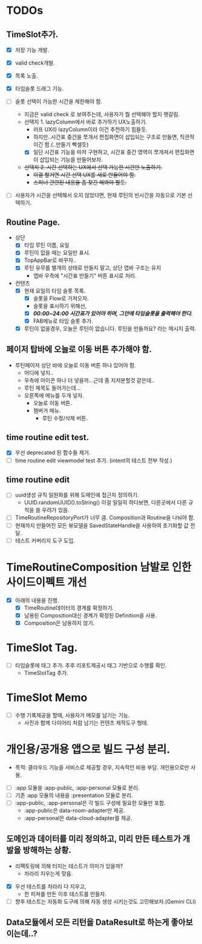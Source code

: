 # TODOs

## TimeSlot추가.
- [x] 저장 기능 개발.
- [x] valid check개발.
- [x] 목록 노출.
- [x] 타임슬롯 드래그 기능. 
- [ ] 슬롯 선택이 가능한 시간을 제한해야 함.
  - 지금은 valid check 로 보여주는데, 사용자가 뭘 선택해야 할지 햇갈림.
  - 선택지 1. lazyColumn에서 바로 추가하기 UX노출하기.
    - 러프 UX라 lazyColumn이라 이건 추천하기 힘들듯.
    - 하지만..시간표 중간을 쪼개서 편집화면이 삽입되는 구조로 만들면, 직관적이긴 함.(..만들기 빡셀듯)
    - [x] 일단 시간표 기능을 마저 구현하고, 시간표 중간 영역이 쪼개져서 편집화면이 삽입되는 기능을 만들어보자.
  - ~~선택지 2. 시간 선택하는 UX에서 선택 가능한 시간만 노출하기.~~
    - ~~이걸 할거면 시간 선택 UX를 새로 만들어야 함.~~
    - ~~스피너 관련된 내용을 좀 찾긴 해봐야 할듯.~~
- [ ] 사용자가 시간을 선택해서 오지 않았다면, 현재 루틴의 빈시간을 자동으로 기본 선택하기.



## Routine Page.
- 상단
  - [x] 타임 루틴 이름, 요일
  - [x] 루틴이 없을 때는 요일만 표시.
  - [x] TopAppBar로 바꾸자..
  - [x] 루틴 유무를 별개의 상태로 만들지 말고, 상단 앱바 구조는 유지
    - 앱바 우측에 "시간표 만들기" 버튼 표시로 처리.

- 컨텐츠
  - [x] 현재 요일의 타임 슬롯 목록.
    - [x] 슬롯을 Flow로 가져오자.
    - 슬롯을 표시하기 위해선,
    - [x] ***00:00~24:00 시간표가 있어야 하며, 그안에 타임슬롯을 출력해야 한다.***
    - [x] FAB메뉴로 타임 슬롯 추가.
  - [x] 루틴이 없을경우, 오늘은 루틴이 없습니다. 루틴을 만들까요? 라는 메시지 출력.

## 페이저 탑바에 오늘로 이동 버튼 추가해야 함.
- 루틴페이저 상단 바에 오늘로 이동 버튼 하나 있어야 함.
  - 어디에 넣지..
  - 우측에 아이콘 하나 더 넣을까...근데 좀 지저분할것 같은데..
  - 루틴 제목도 들어가는데...
  - 오른쪽에 메뉴를 두개 넣자.
    - 오늘로 이동 버튼.
    - 햄버거 메뉴.
      - 루틴 수정/삭제 버튼.

## time routine edit test.
- [x] 우선 deprecated 된 함수들 제거.
- [ ] time routine edit viewmodel test 추가. (intent의 테스트 전부 작성.)

## time routine edit
- [ ] uuid생성 규칙 일원화를 위해 도메인에 접근자 정의하기.
  - UUID.randomUUID().toString() 이걸 일일히 하다보면, 다른곳에서 다른 규칙을 쓸 우려가 있음.
- [ ] TimeRoutineRepositoryPort가 너무 큼. Composition과 Routine을 나눠야 함.
- [ ] 현재까지 만들어진 모든 뷰모델을 SavedStateHandle을 사용하여 초기화할 값 전달.
- [ ] 테스트 커버리지 도구 도입.

# TimeRoutineComposition 남발로 인한 사이드이펙트 개선
- [x] 아래의 내용을 진행.
  - [x] TimeRoutine데이터의 경계를 확정하기.
  - [x] 남용된 Composition대신 경계가 확정된 Definition을 사용.
  - [x] Composition은 남용하지 않기.

# TimeSlot Tag.
- [ ] 타임슬롯에 태그 추가. 추후 리포트제공시 태그 기반으로 수행률 확인.
  - TimeSlotTag 추가.

# TimeSlot Memo
- [ ] 수행 기록제공을 할때, 사용자가 메모를 남기는 기능. 
  - 사진과 함께 다이어리 처럼 남기는 컨텐츠 제작도구 형태.

# 개인용/공개용 앱으로 빌드 구성 분리.
- 목적: 클라우드 기능을 서비스로 제공할 경우, 지속적인 비용 부담. 개인용으로만 사용.
- [ ] :app 모듈을 :app-public, :app-personal 모듈로 분리.
- [ ] 기존 :app 모듈의 내용을 :presentation 모듈로 분리.
- [ ] :app-public, :app-personal은 각 빌드 구성에 필요한 모듈만 포함.
  - :app-public은 data-room-adapter만 제공.
  - :app-personal은 data-cloud-adapter를 제공.


## 도메인과 데이터를 미리 정의하고, 미리 만든 테스트가 개발을 방해하는 상황.
- 리팩토링에 의해 터지는 테스트가 의미가 있을까?
  - 차라리 지우는게 맞음.
- [x] 우선 테스트를 차라리 다 지우고,
  - 한 피쳐를 만든 이후 테스트를 만들자.
- [ ] 향후 테스트는 자동화 도구에 의해 자동 생성 시키는것도 고민해보자.(Gemini CLI)

## Data모듈에서 모든 리턴을 DataResult로 하는게 좋아보이는데..?